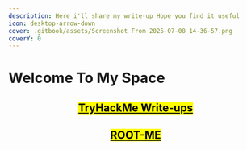 ```yaml
---
description: Here i'll share my write-up Hope you find it useful
icon: desktop-arrow-down
cover: .gitbook/assets/Screenshot From 2025-07-08 14-36-57.png
coverY: 0
---
```


# Welcome To My Space

<p align="center"></p>

<p align="center"></p>

<p align="center"></p>

<p align="center"></p>

<h2 align="center"><a href="broken-reference"><mark style="color:$success;">TryHackMe Write-ups</mark></a></h2>

<p align="center"></p>

<h2 align="center"><a href="broken-reference"><mark style="color:$success;">ROOT-ME</mark></a></h2>

<p align="center"></p>

<p align="center"></p>

<p align="center"></p>

<p align="center"></p>

<p align="center"></p>

<p align="center"></p>

<p align="center"></p>

<p align="center"></p>

<p align="center"></p>

<p align="center"></p>

<p align="center"></p>
